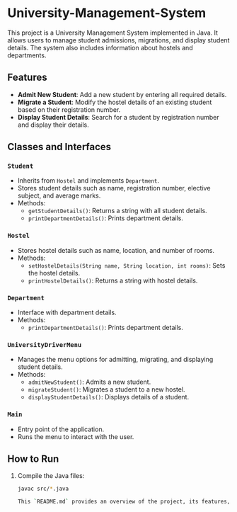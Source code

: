 # University-Management-System

This project is a University Management System implemented in Java. It allows users to manage student admissions, migrations, and display student details. The system also includes information about hostels and departments.

## Features

- **Admit New Student**: Add a new student by entering all required details.
- **Migrate a Student**: Modify the hostel details of an existing student based on their registration number.
- **Display Student Details**: Search for a student by registration number and display their details.

## Classes and Interfaces

### `Student`
- Inherits from `Hostel` and implements `Department`.
- Stores student details such as name, registration number, elective subject, and average marks.
- Methods:
  - `getStudentDetails()`: Returns a string with all student details.
  - `printDepartmentDetails()`: Prints department details.

### `Hostel`
- Stores hostel details such as name, location, and number of rooms.
- Methods:
  - `setHostelDetails(String name, String location, int rooms)`: Sets the hostel details.
  - `printHostelDetails()`: Returns a string with hostel details.

### `Department`
- Interface with department details.
- Methods:
  - `printDepartmentDetails()`: Prints department details.

### `UniversityDriverMenu`
- Manages the menu options for admitting, migrating, and displaying student details.
- Methods:
  - `admitNewStudent()`: Admits a new student.
  - `migrateStudent()`: Migrates a student to a new hostel.
  - `displayStudentDetails()`: Displays details of a student.

### `Main`
- Entry point of the application.
- Runs the menu to interact with the user.

## How to Run

1. Compile the Java files:
   ```sh
   javac src/*.java

   This `README.md` provides an overview of the project, its features, classes, and instructions on how to run it. Adjust the content as needed to fit your specific project details.

